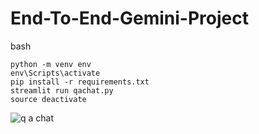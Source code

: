 # End-To-End-Gemini-Project
bash
```
python -m venv env
env\Scripts\activate
pip install -r requirements.txt
streamlit run qachat.py
source deactivate
```
![q a chat](https://github.com/user-attachments/assets/7ac1ffd3-a9fa-4934-97c6-d6a3b5d11255)
